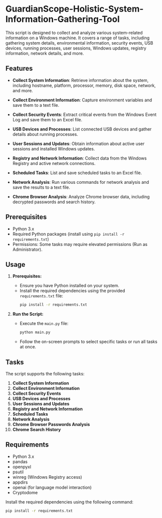 # GuardianScope-Holistic-System-Information-Gathering-Tool
This script is designed to collect and analyze various system-related information on a Windows machine. It covers a range of tasks, including gathering system details, environmental information, security events, USB devices, running processes, user sessions, Windows updates, registry information, network details, and more.

## Features

- **Collect System Information**: Retrieve information about the system, including hostname, platform, processor, memory, disk space, network, and more.

- **Collect Environment Information**: Capture environment variables and save them to a text file.

- **Collect Security Events**: Extract critical events from the Windows Event Log and save them to an Excel file.

- **USB Devices and Processes**: List connected USB devices and gather details about running processes.

- **User Sessions and Updates**: Obtain information about active user sessions and installed Windows updates.

- **Registry and Network Information**: Collect data from the Windows Registry and active network connections.

- **Scheduled Tasks**: List and save scheduled tasks to an Excel file.

- **Network Analysis**: Run various commands for network analysis and save the results to a text file.

- **Chrome Browser Analysis**: Analyze Chrome browser data, including decrypted passwords and search history.

## Prerequisites

- Python 3.x
- Required Python packages (install using `pip install -r requirements.txt`)
- Permissions: Some tasks may require elevated permissions (Run as Administrator).

## Usage

1. **Prerequisites:**
   - Ensure you have Python installed on your system.
   - Install the required dependencies using the provided `requirements.txt` file:
     ```bash
     pip install -r requirements.txt
     ```

2. **Run the Script:**
   - Execute the `main.py` file:
     ```bash
     python main.py
     ```
   - Follow the on-screen prompts to select specific tasks or run all tasks at once.

## Tasks

The script supports the following tasks:

1. **Collect System Information**
2. **Collect Environment Information**
3. **Collect Security Events**
4. **USB Devices and Processes**
5. **User Sessions and Updates**
6. **Registry and Network Information**
7. **Scheduled Tasks**
8. **Network Analysis**
9. **Chrome Browser Passwords Analysis**
10. **Chrome Search History**

## Requirements

- Python 3.x
- pandas
- openpyxl
- psutil
- winreg (Windows Registry access)
- appdirs
- openai (for language model interaction)
- Cryptodome

Install the required dependencies using the following command:
```bash
pip install -r requirements.txt



